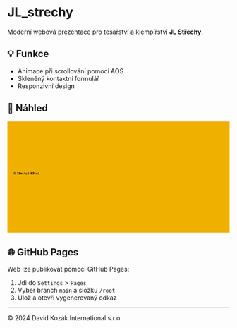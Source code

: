 # JL_strechy

Moderní webová prezentace pro tesařství a klempířství **JL Střechy**.

## 💡 Funkce
- Animace při scrollování pomocí AOS
- Skleněný kontaktní formulář
- Responzivní design

## 📸 Náhled
![Preview](preview.png)

## 🌐 GitHub Pages
Web lze publikovat pomocí GitHub Pages:
1. Jdi do `Settings` > `Pages`
2. Vyber branch `main` a složku `/root`
3. Ulož a otevři vygenerovaný odkaz

---

© 2024 David Kozák International s.r.o.
